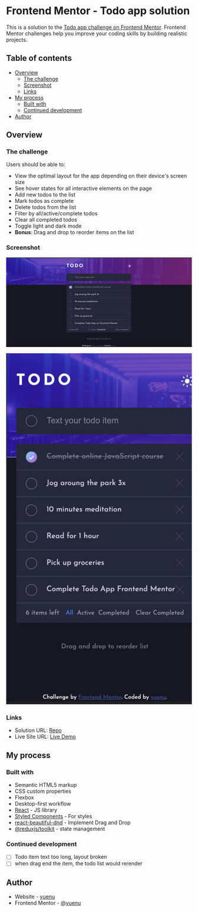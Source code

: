 # Frontend Mentor - Todo app solution

This is a solution to the [Todo app challenge on Frontend Mentor](https://www.frontendmentor.io/challenges/todo-app-Su1_KokOW). Frontend Mentor challenges help you improve your coding skills by building realistic projects. 

## Table of contents

- [Overview](#overview)
  - [The challenge](#the-challenge)
  - [Screenshot](#screenshot)
  - [Links](#links)
- [My process](#my-process)
  - [Built with](#built-with)
  - [Continued development](#continued-development)
- [Author](#author)

## Overview

### The challenge

Users should be able to:

- View the optimal layout for the app depending on their device's screen size
- See hover states for all interactive elements on the page
- Add new todos to the list
- Mark todos as complete
- Delete todos from the list
- Filter by all/active/complete todos
- Clear all completed todos
- Toggle light and dark mode
- **Bonus**: Drag and drop to reorder items on the list

### Screenshot

![desktop](./src/assets/desktop.png)

![mobile](./src/assets/mobile.png)

### Links

- Solution URL: [Repo](https://github.com/yuenu/react-vite-todoList)
- Live Site URL: [Live Demo](https://react-vite-todo-list.vercel.app/)

## My process

### Built with

- Semantic HTML5 markup
- CSS custom properties
- Flexbox
- Desktop-first workflow
- [React](https://reactjs.org/) - JS library
- [Styled Components](https://styled-components.com/) - For styles
- [react-beautiful-dnd](https://github.com/atlassian/react-beautiful-dnd) - Implement Drag and Drop
- [@reduxjs/toolkit](https://github.com/reduxjs/redux-toolkit) - state management

### Continued development

- [ ] Todo item text too long, layout broken 
- [ ] when drag end the item, the todo list would rerender

## Author

- Website - [yuenu](https://yuenu.github.io/profile/)
- Frontend Mentor - [@yuenu](https://www.frontendmentor.io/profile/yuenu)